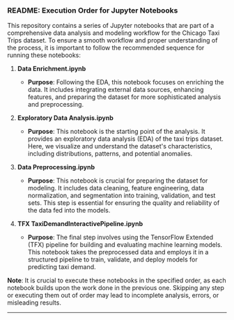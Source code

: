 
### README: Execution Order for Jupyter Notebooks

This repository contains a series of Jupyter notebooks that are part of a comprehensive data analysis and modeling workflow for the Chicago Taxi Trips dataset. To ensure a smooth workflow and proper understanding of the process, it is important to follow the recommended sequence for running these notebooks:  

1. **Data Enrichment.ipynb**
   - **Purpose**: Following the EDA, this notebook focuses on enriching the data. It includes integrating external data sources, enhancing features, and preparing the dataset for more sophisticated analysis and preprocessing.
  
2. **Exploratory Data Analysis.ipynb**
   - **Purpose**: This notebook is the starting point of the analysis. It provides an exploratory data analysis (EDA) of the taxi trips dataset. Here, we visualize and understand the dataset's characteristics, including distributions, patterns, and potential anomalies.


3. **Data Preprocessing.ipynb**
   - **Purpose**: This notebook is crucial for preparing the dataset for modeling. It includes data cleaning, feature engineering, data normalization, and segmentation into training, validation, and test sets. This step is essential for ensuring the quality and reliability of the data fed into the models.
 

4. **TFX TaxiDemandInteractivePipeline.ipynb**
   - **Purpose**: The final step involves using the TensorFlow Extended (TFX) pipeline for building and evaluating machine learning models. This notebook takes the preprocessed data and employs it in a structured pipeline to train, validate, and deploy models for predicting taxi demand.
  

**Note**: It is crucial to execute these notebooks in the specified order, as each notebook builds upon the work done in the previous one. Skipping any step or executing them out of order may lead to incomplete analysis, errors, or misleading results.

---

